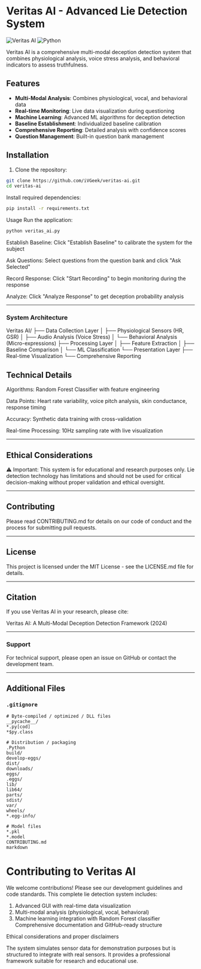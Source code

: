 # Veritas AI - Advanced Lie Detection System

![Veritas AI](https://img.shields.io/badge/Version-1.0.0-blue.svg)
![Python](https://img.shields.io/badge/Python-3.8%2B-green.svg)

Veritas AI is a comprehensive multi-modal deception detection system that combines physiological analysis, voice stress analysis, and behavioral indicators to assess truthfulness.

## Features

- **Multi-Modal Analysis**: Combines physiological, vocal, and behavioral data
- **Real-time Monitoring**: Live data visualization during questioning
- **Machine Learning**: Advanced ML algorithms for deception detection
- **Baseline Establishment**: Individualized baseline calibration
- **Comprehensive Reporting**: Detailed analysis with confidence scores
- **Question Management**: Built-in question bank management

  

## Installation

1. Clone the repository:
```bash
git clone https://github.com/iVGeek/veritas-ai.git
cd veritas-ai
```

Install required dependencies:

```bash
pip install -r requirements.txt
```
Usage
Run the application:

```bash
python veritas_ai.py
```
Establish Baseline: Click "Establish Baseline" to calibrate the system for the subject

Ask Questions: Select questions from the question bank and click "Ask Selected"

Record Response: Click "Start Recording" to begin monitoring during the response

Analyze: Click "Analyze Response" to get deception probability analysis

---
### System Architecture

Veritas AI/
├── Data Collection Layer
│   ├── Physiological Sensors (HR, GSR)
│   ├── Audio Analysis (Voice Stress)
│   └── Behavioral Analysis (Micro-expressions)
├── Processing Layer
│   ├── Feature Extraction
│   ├── Baseline Comparison
│   └── ML Classification
└── Presentation Layer
    ├── Real-time Visualization
    └── Comprehensive Reporting

## Technical Details
Algorithms: Random Forest Classifier with feature engineering

Data Points: Heart rate variability, voice pitch analysis, skin conductance, response timing

Accuracy: Synthetic data training with cross-validation

Real-time Processing: 10Hz sampling rate with live visualization

---
## Ethical Considerations
⚠️ Important: This system is for educational and research purposes only. Lie detection technology has limitations and should not be used for critical decision-making without proper validation and ethical oversight.

---

## Contributing
Please read CONTRIBUTING.md for details on our code of conduct and the process for submitting pull requests.

---
## License
This project is licensed under the MIT License - see the LICENSE.md file for details.

---

## Citation
If you use Veritas AI in your research, please cite:

Veritas AI: A Multi-Modal Deception Detection Framework (2024)

---
### Support
For technical support, please open an issue on GitHub or contact the development team.

---
## Additional Files

### `.gitignore`
```gitignore
# Byte-compiled / optimized / DLL files
__pycache__/
*.py[cod]
*$py.class

# Distribution / packaging
.Python
build/
develop-eggs/
dist/
downloads/
eggs/
.eggs/
lib/
lib64/
parts/
sdist/
var/
wheels/
*.egg-info/

# Model files
*.pkl
*.model
CONTRIBUTING.md
markdown
```
# Contributing to Veritas AI

We welcome contributions! Please see our development guidelines and code standards.
This complete lie detection system includes:

1. Advanced GUI with real-time data visualization
2. Multi-modal analysis (physiological, vocal, behavioral)
3. Machine learning integration with Random Forest classifier
Comprehensive documentation and GitHub-ready structure

Ethical considerations and proper disclaimers

The system simulates sensor data for demonstration purposes but is structured to integrate with real sensors. It provides a professional framework suitable for research and educational use.
